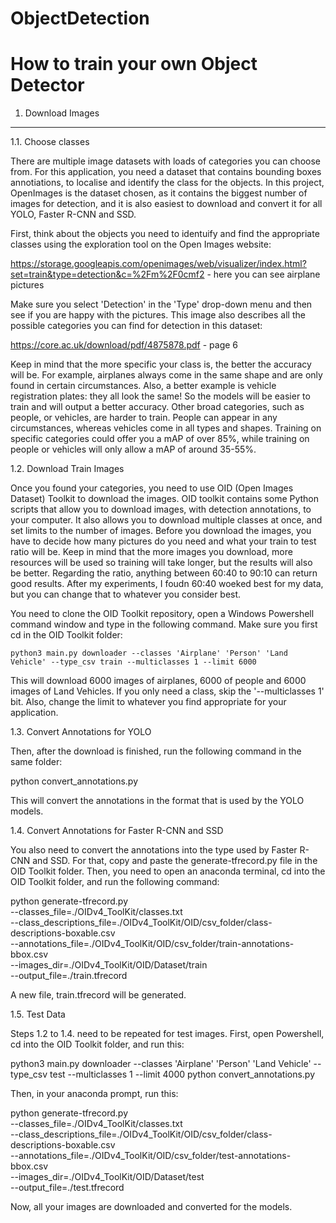# ObjectDetection

How to train your own Object Detector
=======
1. Download Images
-----------

1.1. Choose classes

There are multiple image datasets with loads of categories you can choose from. For this application, you need a dataset that contains bounding boxes annotiations, to localise and identify the class for the objects. In this project, OpenImages is the dataset chosen, as it contains the biggest number of images for detection, and it is also easiest to download and convert it for all YOLO, Faster R-CNN and SSD.

First, think about the objects you need to identuify and find the appropriate classes using the exploration tool on the Open Images website:

https://storage.googleapis.com/openimages/web/visualizer/index.html?set=train&type=detection&c=%2Fm%2F0cmf2 - here you can see airplane pictures

Make sure you select 'Detection' in the 'Type' drop-down menu and then see if you are happy with the pictures. This image also describes all the possible categories you can find for detection in this dataset:

https://core.ac.uk/download/pdf/4875878.pdf - page 6

Keep in mind that the more specific your class is, the better the accuracy will be. For example, airplanes always come in the same shape and are only found in certain circumstances. Also, a better example is vehicle registration plates: they all look the same! So the models will be easier to train and will output a better accuracy. Other broad categories, such as people, or vehicles, are harder to train. People can appear in any circumstances, whereas vehicles come in all types and shapes. Training on specific categories could offer you a mAP of over 85%, while training on people or vehicles will only allow a mAP of around 35-55%.

1.2. Download Train Images

Once you found your categories, you need to use OID (Open Images Dataset) Toolkit to download the images. OID toolkit contains some Python scripts that allow you to download images, with detection annotations, to your computer. It also allows you to download multiple classes at once, and set limits to the number of images. Before you download the images, you have to decide how many pictures do you need and what your train to test ratio will be. Keep in mind that the more images you download, more resources will be used so training will take longer, but the results will also be better. Regarding the ratio, anything between 60:40 to 90:10 can return good results. After my experiments, I foudn 60:40 woeked best for my data, but you can change that to whatever you consider best.

You need to clone the OID Toolkit repository, open a Windows Powershell command window and type in the following command. Make sure you first cd in the OID Toolkit folder:

    python3 main.py downloader --classes 'Airplane' 'Person' 'Land Vehicle' --type_csv train --multiclasses 1 --limit 6000

This will download 6000 images of airplanes, 6000 of people and 6000 images of Land Vehicles. If you only need a class, skip the '--multiclasses 1' bit. Also, change the limit to whatever you find appropriate for your application.

1.3. Convert Annotations for YOLO

Then, after the download is finished, run the following command in the same folder:

  python convert_annotations.py

This will convert the annotations in the format that is used by the YOLO models.

1.4. Convert Annotations for Faster R-CNN and SSD

You also need to convert the annotations into the type used by Faster R-CNN and SSD. For that, copy and paste the generate-tfrecord.py file in the OID Toolkit folder. Then, you need to open an anaconda terminal, cd into the OID Toolkit folder, and run the following command:

  python generate-tfrecord.py \
  --classes_file=./OIDv4_ToolKit/classes.txt \
  --class_descriptions_file=./OIDv4_ToolKit/OID/csv_folder/class-descriptions-boxable.csv \
  --annotations_file=./OIDv4_ToolKit/OID/csv_folder/train-annotations-bbox.csv \
  --images_dir=./OIDv4_ToolKit/OID/Dataset/train \
  --output_file=./train.tfrecord

A new file, train.tfrecord will be generated. 

1.5. Test Data

Steps 1.2 to 1.4. need to be repeated for test images. First, open Powershell, cd into the OID Toolkit folder, and run this:

  python3 main.py downloader --classes 'Airplane' 'Person' 'Land Vehicle' --type_csv test --multiclasses 1 --limit 4000
  python convert_annotations.py

Then, in your anaconda prompt, run this:

  python generate-tfrecord.py \
  --classes_file=./OIDv4_ToolKit/classes.txt \
  --class_descriptions_file=./OIDv4_ToolKit/OID/csv_folder/class-descriptions-boxable.csv \
  --annotations_file=./OIDv4_ToolKit/OID/csv_folder/test-annotations-bbox.csv \
  --images_dir=./OIDv4_ToolKit/OID/Dataset/test \
  --output_file=./test.tfrecord

Now, all your images are downloaded and converted for the models.
